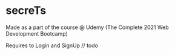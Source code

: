 # secreTs
Made as a part of the course @ Udemy (The Complete 2021 Web Development Bootcamp)

Requires to Login and SignUp
// todo
